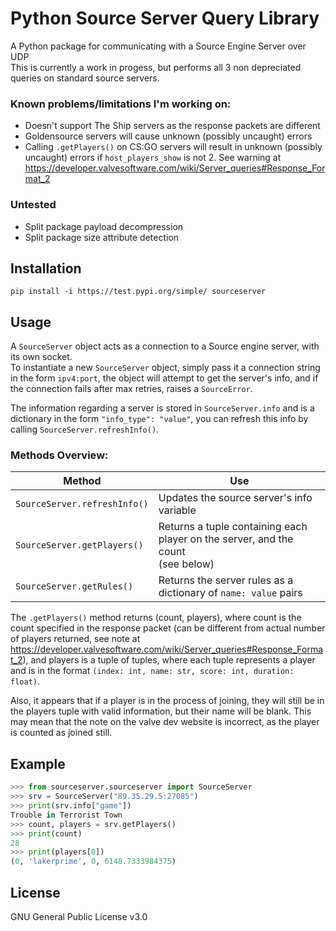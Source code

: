 # Python Source Server Query Library
A Python package for communicating with a Source Engine Server over UDP  
This is currently a work in progess, but performs all 3 non depreciated queries on standard source servers.  
### Known problems/limitations I'm working on:
* Doesn't support The Ship servers as the response packets are different
* Goldensource servers will cause unknown (possibly uncaught) errors
* Calling `.getPlayers()` on CS:GO servers will result in unknown (possibly uncaught) errors if `host_players_show` is not  2. See warning at https://developer.valvesoftware.com/wiki/Server_queries#Response_Format_2

### Untested
* Split package payload decompression
* Split package size attribute detection

## Installation
`pip install -i https://test.pypi.org/simple/ sourceserver`

## Usage
A `SourceServer` object acts as a connection to a Source engine server, with its own socket.  
To instantiate a new `SourceServer` object, simply pass it a connection string in the form `ipv4:port`, the object will attempt to get the server's info, and if the connection fails after max retries, raises a `SourceError`.  

The information regarding a server is stored in `SourceServer.info` and is a dictionary in the form `"info_type": "value"`, you can refresh this info by calling `SourceServer.refreshInfo()`.  

### Methods Overview:
| Method | Use |
|--------|-------------|
| `SourceServer.refreshInfo()` | Updates the source server's info variable |
| `SourceServer.getPlayers()` | Returns a tuple containing each player on the server, and the count<br>(see below) |
| `SourceServer.getRules()` | Returns the server rules as a dictionary of `name: value` pairs |

The `.getPlayers()` method returns (count, players), where count is the count specified in the response packet (can be different from actual number of players returned, see note at https://developer.valvesoftware.com/wiki/Server_queries#Response_Format_2), and players is a tuple of tuples, where each tuple represents a player and is in the format `(index: int, name: str, score: int, duration: float)`.  

Also, it appears that if a player is in the process of joining, they will still be in the players tuple with valid information, but their name will be blank. This may mean that the note on the valve dev website is incorrect, as the player is counted as joined still.

## Example
```python
>>> from sourceserver.sourceserver import SourceServer
>>> srv = SourceServer("89.35.29.5:27085")
>>> print(srv.info["game"]) 
Trouble in Terrorist Town
>>> count, players = srv.getPlayers()
>>> print(count) 
28
>>> print(players[0]) 
(0, 'lakerprime', 0, 6148.7333984375)
```

## License
GNU General Public License v3.0